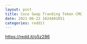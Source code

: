 ```yaml
--- 
layout: post 
title: Coco Swap Tranding Token CMC 
date: 2021-06-22 1624401051 
categories: reddit 
--- 
```

https://redd.it/o5z286